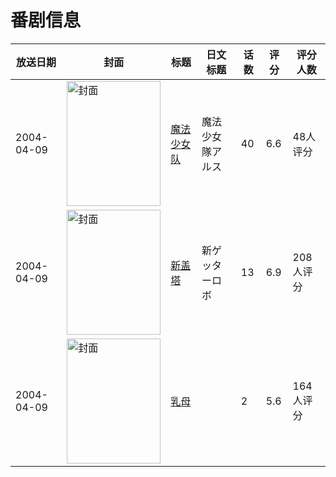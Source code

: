 # 番剧信息

|放送日期|封面|标题|日文标题|话数|评分|评分人数|
|---|---|---|---|---|---|---|
|2004-04-09|<img src="https://lain.bgm.tv/pic/cover/c/b5/d6/7904_lbkKz.jpg" alt="封面" style="width:150px;height:200px;object-fit:cover;">|[魔法少女队](https://bangumi.tv/subject/7904)|魔法少女隊アルス|40|6.6|48人评分|
|2004-04-09|<img src="https://lain.bgm.tv/pic/cover/c/70/97/25920_JJ77B.jpg" alt="封面" style="width:150px;height:200px;object-fit:cover;">|[新盖塔](https://bangumi.tv/subject/25920)|新ゲッターロボ|13|6.9|208人评分|
|2004-04-09|<img src="https://bangumi.tv/img/no_icon_subject.png" alt="封面" style="width:150px;height:200px;object-fit:cover;">|[乳母](https://bangumi.tv/subject/74438)||2|5.6|164人评分|
